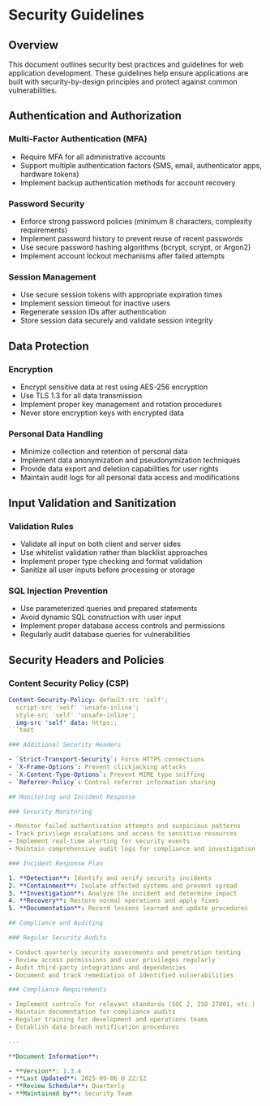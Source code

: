 # Security Guidelines

## Overview

This document outlines security best practices and guidelines for web
application development. These guidelines help ensure applications are built
with security-by-design principles and protect against common vulnerabilities.

## Authentication and Authorization

### Multi-Factor Authentication (MFA)

- Require MFA for all administrative accounts
- Support multiple authentication factors (SMS, email, authenticator apps,
  hardware tokens)
- Implement backup authentication methods for account recovery

### Password Security

- Enforce strong password policies (minimum 8 characters, complexity
  requirements)
- Implement password history to prevent reuse of recent passwords
- Use secure password hashing algorithms (bcrypt, scrypt, or Argon2)
- Implement account lockout mechanisms after failed attempts

### Session Management

- Use secure session tokens with appropriate expiration times
- Implement session timeout for inactive users
- Regenerate session IDs after authentication
- Store session data securely and validate session integrity

## Data Protection

### Encryption

- Encrypt sensitive data at rest using AES-256 encryption
- Use TLS 1.3 for all data transmission
- Implement proper key management and rotation procedures
- Never store encryption keys with encrypted data

### Personal Data Handling

- Minimize collection and retention of personal data
- Implement data anonymization and pseudonymization techniques
- Provide data export and deletion capabilities for user rights
- Maintain audit logs for all personal data access and modifications

## Input Validation and Sanitization

### Validation Rules

- Validate all input on both client and server sides
- Use whitelist validation rather than blacklist approaches
- Implement proper type checking and format validation
- Sanitize all user inputs before processing or storage

### SQL Injection Prevention

- Use parameterized queries and prepared statements
- Avoid dynamic SQL construction with user input
- Implement proper database access controls and permissions
- Regularly audit database queries for vulnerabilities

## Security Headers and Policies

### Content Security Policy (CSP)

```yaml
Content-Security-Policy: default-src 'self'; 
  script-src 'self' 'unsafe-inline'; 
  style-src 'self' 'unsafe-inline'; 
  img-src 'self' data: https:;
```text

### Additional Security Headers

- `Strict-Transport-Security`: Force HTTPS connections
- `X-Frame-Options`: Prevent clickjacking attacks
- `X-Content-Type-Options`: Prevent MIME type sniffing
- `Referrer-Policy`: Control referrer information sharing

## Monitoring and Incident Response

### Security Monitoring

- Monitor failed authentication attempts and suspicious patterns
- Track privilege escalations and access to sensitive resources
- Implement real-time alerting for security events
- Maintain comprehensive audit logs for compliance and investigation

### Incident Response Plan

1. **Detection**: Identify and verify security incidents
2. **Containment**: Isolate affected systems and prevent spread
3. **Investigation**: Analyze the incident and determine impact
4. **Recovery**: Restore normal operations and apply fixes
5. **Documentation**: Record lessons learned and update procedures

## Compliance and Auditing

### Regular Security Audits

- Conduct quarterly security assessments and penetration testing
- Review access permissions and user privileges regularly
- Audit third-party integrations and dependencies
- Document and track remediation of identified vulnerabilities

### Compliance Requirements

- Implement controls for relevant standards (SOC 2, ISO 27001, etc.)
- Maintain documentation for compliance audits
- Regular training for development and operations teams
- Establish data breach notification procedures

---

**Document Information**:

- **Version**: 1.3.4
- **Last Updated**: 2025-09-06 @ 22:12
- **Review Schedule**: Quarterly
- **Maintained by**: Security Team
